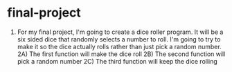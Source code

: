 # final-project
1) For my final project, I'm going to create a dice roller program. It will be a six sided dice that randomly selects a number to roll. I'm going to try to make it so the dice actually rolls rather than just pick a random number.
2A) The first function will make the dice roll
2B) The second function will pick a random number
2C) The third function will keep the dice rolling
